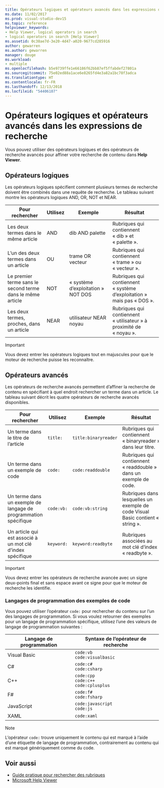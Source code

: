 ```yaml
---
title: Opérateurs logiques et opérateurs avancés dans les expressions de recherche (Help Viewer)
ms.date: 11/02/2017
ms.prod: visual-studio-dev15
ms.topic: reference
helpviewer_keywords:
- Help Viewer, logical operators in search
- logical operators in search [Help Viewer]
ms.assetid: 0c38ae7d-3e20-4d47-a020-9677cd285916
author: gewarren
ms.author: gewarren
manager: douge
ms.workload:
- multiple
ms.openlocfilehash: b5e9739ffe1e66186f62bb87ef5ffabdef27801a
ms.sourcegitcommit: 75e02ed88a1ace6e8265fd4e3a82a1bc78f3adca
ms.translationtype: HT
ms.contentlocale: fr-FR
ms.lasthandoff: 12/13/2018
ms.locfileid: "54406107"
---
```

# <a name="logical-and-advanced-operators-in-search-expressions"></a>Opérateurs logiques et opérateurs avancés dans les expressions de recherche

Vous pouvez utiliser des opérateurs logiques et des opérateurs de recherche avancés pour affiner votre recherche de contenu dans **Help Viewer**.

## <a name="logical-operators"></a>Opérateurs logiques

Les opérateurs logiques spécifient comment plusieurs termes de recherche doivent être combinés dans une requête de recherche. Le tableau suivant montre les opérateurs logiques AND, OR, NOT et NEAR.

|Pour rechercher|Utilisez|Exemple|Résultat|
|-------------------|---------|-------------|------------|
|Les deux termes dans le même article|AND|dib AND palette|Rubriques qui contiennent « dib » et « palette ».|
|L’un des deux termes dans un article|OU|trame OR vecteur|Rubriques qui contiennent « trame » ou « vecteur ».|
|Le premier terme sans le second terme dans le même article|NOT|« système d’exploitation » NOT DOS|Rubriques qui contiennent « système d’exploitation » mais pas « DOS ».|
|Les deux termes, proches, dans un article|NEAR|utilisateur NEAR noyau|Rubriques qui contiennent « utilisateur » à proximité de « noyau ».|

> [!IMPORTANT]
> Vous devez entrer les opérateurs logiques tout en majuscules pour que le moteur de recherche puisse les reconnaître.

## <a name="advanced-operators"></a>Opérateurs avancés

Les opérateurs de recherche avancés permettent d’affiner la recherche de contenu en spécifiant à quel endroit rechercher un terme dans un article. Le tableau suivant décrit les quatre opérateurs de recherche avancés disponibles.

|Pour rechercher|Utilisez|Exemple|Résultat|
|-------------------|---------|-------------|------------|
|Un terme dans le titre de l’article|`title:`|`title:binaryreader`|Rubriques qui contiennent « binaryreader » dans leur titre.|
|Un terme dans un exemple de code|`code:`|`code:readdouble`|Rubriques qui contiennent « readdouble » dans un exemple de code.|
|Un terme dans un exemple de langage de programmation spécifique|`code:vb:`|`code:vb:string`|Rubriques dans lesquelles un exemple de code Visual Basic contient « string ».|
|Un article qui est associé à un mot clé d’index spécifique|`keyword:`|`keyword:readbyte`|Rubriques associées au mot clé d’index « readbyte ».|

> [!IMPORTANT]
> Vous devez entrer les opérateurs de recherche avancée avec un signe deux-points final et sans espace avant ce signe pour que le moteur de recherche les identifie.

### <a name="programming-languages-for-code-examples"></a>Langages de programmation des exemples de code

Vous pouvez utiliser l’opérateur `code:` pour rechercher du contenu sur l’un des langages de programmation. Si vous voulez retourner des exemples pour un langage de programmation spécifique, utilisez l’une des valeurs de langage de programmation suivantes :

|Langage de programmation|Syntaxe de l’opérateur de recherche|
| - |---------|
|Visual Basic|`code:vb`<br/>`code:visualbasic`|
|C#|`code:c#`<br/>`code:csharp`|
|C++|`code:cpp`<br/>`code:c++`<br/>`code:cplusplus`|
|F#|`code:f#`<br/>`code:fsharp`|
|JavaScript|`code:javascript`<br/>`code:js`|
|XAML|`code:xaml`|

> [!NOTE]
> L’opérateur `code:` trouve uniquement le contenu qui est marqué à l’aide d’une étiquette de langage de programmation, contrairement au contenu qui est marqué génériquement comme du code.

## <a name="see-also"></a>Voir aussi

- [Guide pratique pour rechercher des rubriques](../help-viewer/find-topics.md)
- [Microsoft Help Viewer](../help-viewer/overview.md)
